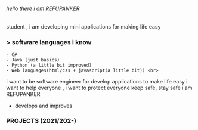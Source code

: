 ###### hello there i am REFUPANKER
student , i am developing mini applications for making life easy
### > software languages i know 
```
- C#
- Java (just basics)
- Python (a little bit improved)
- Web languages(html/css + javascript(a little bit)) <br>
```
i want to be software engineer for develop applications to make life easy
i want to help everyone , i want to protect everyone
keep safe, stay safe 
i am REFUPANKER
- develops and improves

### PROJECTS (2021/202-)
[Weekly Question Solving]:https://WeeklyQuestionSolvingSite1.pactrefupanker.repl.co
